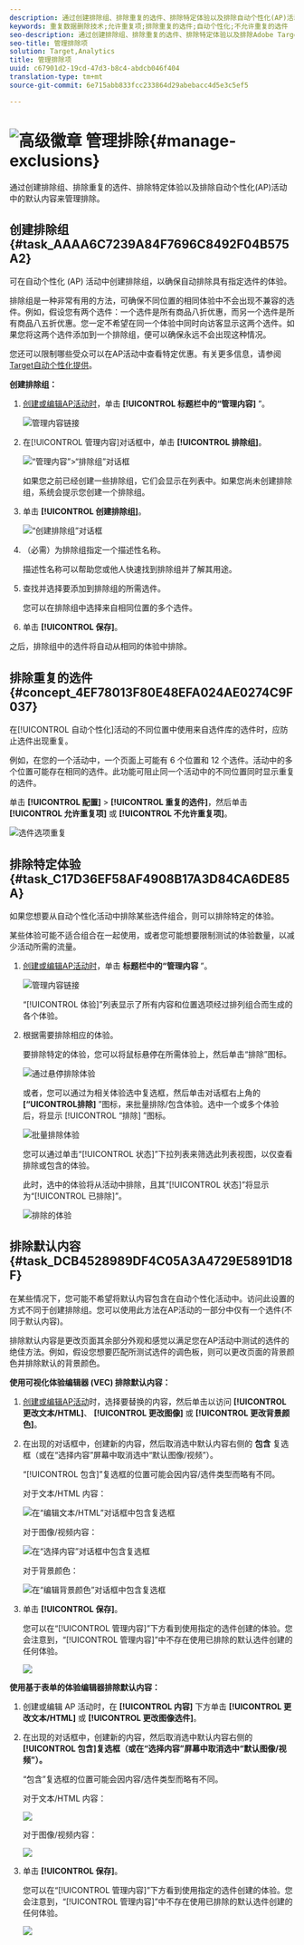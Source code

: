 ```yaml
---
description: 通过创建排除组、排除重复的选件、排除特定体验以及排除自动个性化(AP)活动中的默认内容来管理排除。
keywords: 重复数据删除技术;允许重复项;排除重复的选件;自动个性化;不允许重复的选件
seo-description: 通过创建排除组、排除重复的选件、排除特定体验以及排除Adobe Target自动个性化(AP)活动中的默认内容来管理排除。
seo-title: 管理排除项
solution: Target,Analytics
title: 管理排除项
uuid: c67901d2-19cd-47d3-b8c4-abdcb046f404
translation-type: tm+mt
source-git-commit: 6e715abb833fcc233864d29abebacc4d5e3c5ef5

---
```



# ![高级徽章](/help/assets/premium.png) 管理排除{#manage-exclusions}

通过创建排除组、排除重复的选件、排除特定体验以及排除自动个性化(AP)活动中的默认内容来管理排除。

## 创建排除组 {#task_AAAA6C7239A84F7696C8492F04B575A2}

可在自动个性化 (AP) 活动中创建排除组，以确保自动排除具有指定选件的体验。

排除组是一种非常有用的方法，可确保不同位置的相同体验中不会出现不兼容的选件。例如，假设您有两个选件：一个选件是所有商品八折优惠，而另一个选件是所有商品八五折优惠。您一定不希望在同一个体验中同时向访客显示这两个选件。如果您将这两个选件添加到一个排除组，便可以确保永远不会出现这种情况。

您还可以限制哪些受众可以在AP活动中查看特定优惠。有关更多信息，请参阅 [Target自动个性化提供](/help/c-activities/t-automated-personalization/ap-target-offers.md)。

**创建排除组：**

1. [创建或编辑AP活动时](/help/c-activities/t-automated-personalization/create-ap-activity.md)，单击 **[!UICONTROL 标题栏中的“管理内容]** ”。

   ![管理内容链接](/help/c-activities/t-automated-personalization/assets/manage-content.png)

1. 在[!UICONTROL 管理内容]对话框中，单击 **[!UICONTROL 排除组]**。

   ![“管理内容”&gt;“排除组”对话框](/help/c-activities/t-automated-personalization/assets/exclusion_group_create-new.png)

   如果您之前已经创建一些排除组，它们会显示在列表中。如果您尚未创建排除组，系统会提示您创建一个排除组。

1. 单击 **[!UICONTROL 创建排除组]**。

   ![“创建排除组”对话框](/help/c-activities/t-automated-personalization/assets/exclusion_group_create_dialog-new.png)

1. （必需）为排除组指定一个描述性名称。

   描述性名称可以帮助您或他人快速找到排除组并了解其用途。

1. 查找并选择要添加到排除组的所需选件。

   您可以在排除组中选择来自相同位置的多个选件。

1. 单击 **[!UICONTROL 保存]**。

之后，排除组中的选件将自动从相同的体验中排除。

## 排除重复的选件 {#concept_4EF78013F80E48EFA024AE0274C9F037}

在[!UICONTROL 自动个性化]活动的不同位置中使用来自选件库的选件时，应防止选件出现重复。

例如，在您的一个活动中，一个页面上可能有 6 个位置和 12 个选件。活动中的多个位置可能存在相同的选件。此功能可阻止同一个活动中的不同位置同时显示重复的选件。

单击 **[!UICONTROL 配置]** &gt; **[!UICONTROL 重复的选件]**，然后单击 **[!UICONTROL 允许重复项]** 或 **[!UICONTROL 不允许重复项]**。

![选件选项重复](/help/c-activities/t-automated-personalization/assets/duplicate_offers-new.png)

## 排除特定体验 {#task_C17D36EF58AF4908B17A3D84CA6DE85A}

如果您想要从自动个性化活动中排除某些选件组合，则可以排除特定的体验。

某些体验可能不适合组合在一起使用，或者您可能想要限制测试的体验数量，以减少活动所需的流量。

1. [创建或编辑AP活动时](/help/c-activities/t-automated-personalization/create-ap-activity.md)，单击 **标题栏中的“管理内容** ”。

   ![管理内容链接](/help/c-activities/t-automated-personalization/assets/manage-content.png)

   “[!UICONTROL 体验]”列表显示了所有内容和位置选项经过排列组合而生成的各个体验。

1. 根据需要排除相应的体验。

   要排除特定的体验，您可以将鼠标悬停在所需体验上，然后单击“排除”图标。

   ![通过悬停排除体验](/help/c-activities/t-automated-personalization/assets/exclude_exp_1a.png)

   或者，您可以通过为相关体验选中复选框，然后单击对话框右上角的 **[“UICONTROL排除]** ”图标，来批量排除/包含体验。选中一个或多个体验后，将显示 [!UICONTROL “排除] ”图标。

   ![批量排除体验](/help/c-activities/t-automated-personalization/assets/exclude_exp_2a.png)

   您可以通过单击“[!UICONTROL 状态]”下拉列表来筛选此列表视图，以仅查看排除或包含的体验。

   此时，选中的体验将从活动中排除，且其“[!UICONTROL 状态]”将显示为“[!UICONTROL 已排除]”。

   ![排除的体验](/help/c-activities/t-automated-personalization/assets/exclude_exp_3a.png)

## 排除默认内容 {#task_DCB4528989DF4C05A3A4729E5891D18F}

在某些情况下，您可能不希望将默认内容包含在自动个性化活动中。访问此设置的方式不同于创建排除组。您可以使用此方法在AP活动的一部分中仅有一个选件(不同于默认内容)。

排除默认内容是更改页面其余部分外观和感觉以满足您在AP活动中测试的选件的绝佳方法。例如，假设您想要匹配所测试选件的调色板，则可以更改页面的背景颜色并排除默认的背景颜色。

**使用可视化体验编辑器 (VEC) 排除默认内容：**

1. [创建或编辑AP活动](/help/c-activities/t-automated-personalization/create-ap-activity.md)时，选择要替换的内容，然后单击以访问 **[!UICONTROL 更改文本/HTML]**、 **[!UICONTROL 更改图像]** 或 **[!UICONTROL 更改背景颜色]**。
1. 在出现的对话框中，创建新的内容，然后取消选中默认内容右侧的 **包含** 复选框（或在“选择内容”屏幕中取消选中“默认图像/视频”）。

   “[!UICONTROL 包含]”复选框的位置可能会因内容/选件类型而略有不同。

   对于文本/HTML 内容：

   ![在“编辑文本/HTML”对话框中包含复选框](/help/c-activities/t-automated-personalization/assets/exclude_content_vec_1a.png)

   对于图像/视频内容：

   ![在“选择内容”对话框中包含复选框](/help/c-activities/t-automated-personalization/assets/exclude_content_vec_2a.png)

   对于背景颜色：

   ![在“编辑背景颜色”对话框中包含复选框](/help/c-activities/t-automated-personalization/assets/exclude_content_vec_3a.png)

1. 单击 **[!UICONTROL 保存]**。

   您可以在“[!UICONTROL 管理内容]”下方看到使用指定的选件创建的体验。您会注意到，“[!UICONTROL 管理内容]”中不存在使用已排除的默认选件创建的任何体验。

   ![](assets/exclude_content_vec_4.png)

**使用基于表单的体验编辑器排除默认内容：**

1. 创建或编辑 AP 活动时，在 **[!UICONTROL 内容]** 下方单击 **[!UICONTROL 更改文本/HTML]** 或 **[!UICONTROL 更改图像选件]**。
1. 在出现的对话框中，创建新的内容，然后取消选中默认内容右侧的 **[!UICONTROL 包含]复选框（或在“选择内容”屏幕中取消选中“默认图像/视频”）。**

   “包含”复选框的位置可能会因内容/选件类型而略有不同。

   对于文本/HTML 内容：

   ![](assets/exclude_content_form_1.png)

   对于图像/视频内容：

   ![](assets/exclude_content_form_2.png)

1. 单击 **[!UICONTROL 保存]**。

   您可以在“[!UICONTROL 管理内容]”下方看到使用指定的选件创建的体验。您会注意到，“[!UICONTROL 管理内容]”中不存在使用已排除的默认选件创建的任何体验。

   ![](assets/exclude_content_form_3.png)
